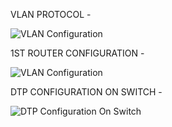 VLAN PROTOCOL -

![VLAN Configuration](https://github.com/user-attachments/assets/b5d5c9e0-e813-41bd-9c96-5b295b0e3b12)

1ST ROUTER CONFIGURATION -

![VLAN Configuration](https://github.com/user-attachments/assets/ccf60999-9452-45b5-81c0-48a9748a60be)

DTP CONFIGURATION ON SWITCH  - 

![DTP Configuration On Switch](https://github.com/user-attachments/assets/d10fec6b-a6f1-46e5-9bad-bc4ab766d4ce)

